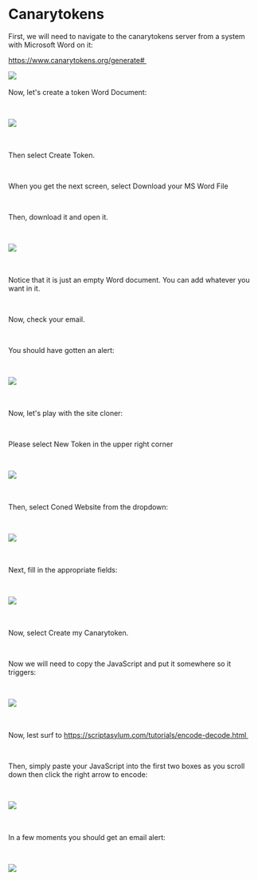  

# Canarytokens 


First, we will need to navigate to the canarytokens server from a system with Microsoft Word on it: 

https://www.canarytokens.org/generate# 

![](attachment\Clipboard_2021-03-12-09-59-43.png) 


Now, let's create a token Word Document: 


  

![](attachment\Clipboard_2021-03-12-10-01-33.png) 

  

Then select Create Token. 

  

When you get the next screen, select Download your MS Word File 

  

Then, download it and open it. 

  

![](attachment\Clipboard_2021-03-12-10-03-10.png) 

  

Notice that it is just an empty Word document. You can add whatever you want in it. 

  

Now, check your email. 

  

You should have gotten an alert: 

  

![](attachment\Clipboard_2021-03-12-10-04-16.png) 

  

Now, let's play with the site cloner: 

  

Please select New Token in the upper right corner 

  

![](attachment\Clipboard_2021-03-12-10-07-48.png) 

  

Then, select Coned Website from the dropdown: 

  

![](attachment\Clipboard_2021-03-12-10-08-21.png) 

  

Next, fill in the appropriate fields: 

  

![](attachment\Clipboard_2021-03-12-10-09-19.png) 

  

Now, select Create my Canarytoken. 

  

Now we will need to copy the JavaScript and put it somewhere so it triggers: 

  

![](attachment\Clipboard_2021-03-12-10-11-06.png) 

  

Now, lest surf to https://scriptasylum.com/tutorials/encode-decode.html 

  

Then, simply paste your JavaScript into the first two boxes as you scroll down then click the right arrow to encode: 

  

![](attachment\Clipboard_2021-03-12-10-18-39.png) 

  

In a few moments you should get an email alert: 

  

![](attachment\Clipboard_2021-03-12-10-19-36.png) 

  

  

  

  

 

 
